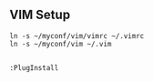 
## VIM Setup


    ln -s ~/myconf/vim/vimrc ~/.vimrc
    ln -s ~/myconf/vim ~/.vim
```

:PlugInstall

